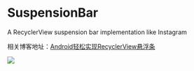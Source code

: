 # SuspensionBar
A RecyclerView suspension bar implementation like Instagram

相关博客地址：[Android轻松实现RecyclerView悬浮条](http://www.jianshu.com/p/fe69a53502ab)

![](http://7xrqmj.com1.z0.glb.clouddn.com/SuspensionBar.gif)
